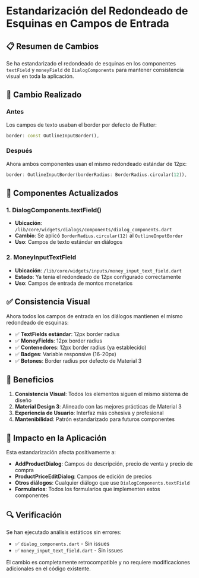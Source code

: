 # Estandarización del Redondeado de Esquinas en Campos de Entrada

## 📋 Resumen de Cambios

Se ha estandarizado el redondeado de esquinas en los componentes `textField` y `moneyField` de `DialogComponents` para mantener consistencia visual en toda la aplicación.

## 🎨 Cambio Realizado

### Antes
Los campos de texto usaban el border por defecto de Flutter:
```dart
border: const OutlineInputBorder(),
```

### Después
Ahora ambos componentes usan el mismo redondeado estándar de 12px:
```dart
border: OutlineInputBorder(borderRadius: BorderRadius.circular(12)),
```

## 🔧 Componentes Actualizados

### 1. DialogComponents.textField()
- **Ubicación**: `/lib/core/widgets/dialogs/components/dialog_components.dart`
- **Cambio**: Se aplicó `BorderRadius.circular(12)` al `OutlineInputBorder`
- **Uso**: Campos de texto estándar en diálogos

### 2. MoneyInputTextField
- **Ubicación**: `/lib/core/widgets/inputs/money_input_text_field.dart`
- **Estado**: Ya tenía el redondeado de 12px configurado correctamente
- **Uso**: Campos de entrada de montos monetarios

## ✅ Consistencia Visual

Ahora todos los campos de entrada en los diálogos mantienen el mismo redondeado de esquinas:

- ✅ **TextFields estándar**: 12px border radius
- ✅ **MoneyFields**: 12px border radius
- ✅ **Contenedores**: 12px border radius (ya establecido)
- ✅ **Badges**: Variable responsive (16-20px)
- ✅ **Botones**: Border radius por defecto de Material 3

## 🎯 Beneficios

1. **Consistencia Visual**: Todos los elementos siguen el mismo sistema de diseño
2. **Material Design 3**: Alineado con las mejores prácticas de Material 3
3. **Experiencia de Usuario**: Interfaz más cohesiva y profesional
4. **Mantenibilidad**: Patrón estandarizado para futuros componentes

## 📱 Impacto en la Aplicación

Esta estandarización afecta positivamente a:

- **AddProductDialog**: Campos de descripción, precio de venta y precio de compra
- **ProductPriceEditDialog**: Campos de edición de precios
- **Otros diálogos**: Cualquier diálogo que use `DialogComponents.textField`
- **Formularios**: Todos los formularios que implementen estos componentes

## 🔍 Verificación

Se han ejecutado análisis estáticos sin errores:
- ✅ `dialog_components.dart` - Sin issues
- ✅ `money_input_text_field.dart` - Sin issues

El cambio es completamente retrocompatible y no requiere modificaciones adicionales en el código existente.
